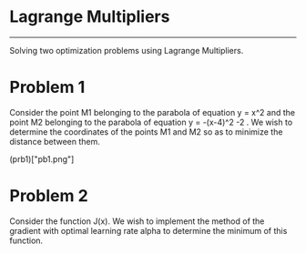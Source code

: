 # Lagrange Multipliers
---
Solving two optimization problems using Lagrange Multipliers.

# Problem 1

Consider the point M1 belonging to the parabola of equation y = x^2 and the point M2 belonging to the parabola of equation y = -(x-4)^2 -2 . We wish to determine the coordinates of the points M1 and M2 so as to minimize the distance between them.

(prb1)["pb1.png"]


# Problem 2
Consider the function J(x).  We wish to implement the method of the gradient with optimal learning rate alpha to determine the minimum of this function.

